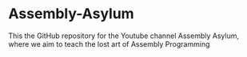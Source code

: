 # Assembly-Asylum
This the GitHub repository for the Youtube channel Assembly Asylum, where we aim to teach the lost art of Assembly Programming
